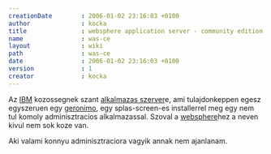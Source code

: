 ```yaml
---
creationDate        : 2006-01-02 23:16:03 +0100 
author              : kocka 
title               : websphere application server - community edition 
name                : was-ce 
layout              : wiki 
path                : was-ce 
date                : 2006-01-02 23:16:03 +0100 
version             : 1 
creator             : kocka 
---
```

Az [IBM](IBM.html) kozossegnek szant [alkalmazas szerver](Alkalmazas%20Szerver.html)e, ami tulajdonkeppen egesz egyszeruen egy [geronimo](geronimo.html), egy splas-screen-es installerrel meg egy nem tul komoly adminisztracios alkalmazassal. Szoval a [websphere](Websphere.html)hez a neven kivul nem sok koze van.

Aki valami konnyu adminisztraciora vagyik annak nem ajanlanam.
